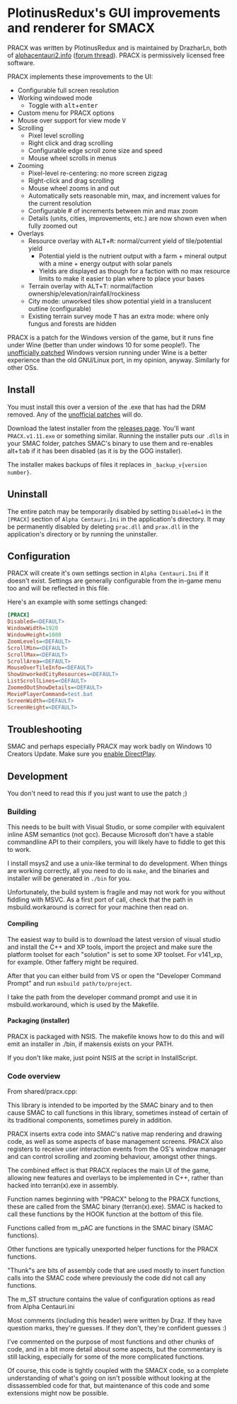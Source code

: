 # PlotinusRedux's GUI improvements and renderer for SMACX

PRACX was written by PlotinusRedux and is maintained by DrazharLn, both of [alphacentauri2.info](http://alphacentauri2.info) ([forum thread](http://alphacentauri2.info/index.php?topic=14308.0)). PRACX is permissively licensed free software.

PRACX implements these improvements to the UI:

 - Configurable full screen resolution
 - Working windowed mode
 	- Toggle with <kbd>alt</kbd>+<kbd>enter</kbd>
 - Custom menu for PRACX options
 - Mouse over support for view mode <kbd>V</kbd>
 - Scrolling
	 - Pixel level scrolling
	 - Right click and drag scrolling
	 - Configurable edge scroll zone size and speed
	 - Mouse wheel scrolls in menus
 - Zooming
	 - Pixel-level re-centering: no more screen zigzag
	 - Right-click and drag scrolling
	 - Mouse wheel zooms in and out
	 - Automatically sets reasonable min, max, and increment values for the current resolution
	 - Configurable # of increments between min and max zoom
	 - Details (units, cities, improvements, etc.) are now shown even when fully zoomed out
 - Overlays
	 - Resource overlay with <kbd>ALT</kbd>+<kbd>R</kbd>: normal/current yield of tile/potential yield
	 	- Potential yield is the nutrient output with a farm + mineral output with a mine + energy output with solar panels
		- Yields are displayed as though for a faction with no max resource limits to make it easier to plan where to place your bases
	 - Terrain overlay with <kbd>ALT</kbd>+<kbd>T</kbd>: normal/faction ownership/elevation/rainfall/rockiness
	 - City mode: unworked tiles show potential yield in a translucent outline (configurable)
	 - Existing terrain survey mode <kbd>T</kbd> has an extra mode: where only fungus and forests are hidden

PRACX is a patch for the Windows version of the game, but it runs fine under Wine (better than under windows 10 for some people!). The [unofficially patched](http://alphacentauri2.info/wiki/Installation#Improving_your_game) Windows version running under Wine is a better experience than the old GNU/Linux port, in my opinion, anyway. Similarly for other OSs.


## Install

You must install this over a version of the .exe that has had the DRM removed. Any of the [unofficial patches](http://alphacentauri2.info/wiki/Installation#Improving_your_game) will do.

Download the latest installer from the [releases page](https://github.com/DrazharLn/pracx/releases). You'll want `PRACX.v1.11.exe` or something similar. Running the installer puts our `.dll`s in your SMAC folder, patches SMAC's binary to use them and re-enables <kdb>alt</kbd>+<kbd>tab</kbd> if it has been disabled (as it is by the GOG installer).

The installer makes backups of files it replaces in `_backup_v{version number}`.


## Uninstall

The entire patch may be temporarily disabled by setting `Disabled=1` in the `[PRACX]` section of `Alpha Centauri.Ini` in the application's directory.  It may be permanently disabled by deleting `prac.dll` and `prax.dll` in the application's directory or by running the uninstaller.


## Configuration

PRACX will create it's own settings section in `Alpha Centauri.Ini` if it doesn't exist. Settings are generally configurable from the in-game menu too and will be reflected in this file.

Here's an example with some settings changed:

```ini
[PRACX]
Disabled=<DEFAULT>
WindowWidth=1920
WindowHeight=1080
ZoomLevels=<DEFAULT>
ScrollMin=<DEFAULT>
ScrollMax=<DEFAULT>
ScrollArea=<DEFAULT>
MouseOverTileInfo=<DEFAULT>
ShowUnworkedCityResources=<DEFAULT>
ListScrollLines=<DEFAULT>
ZoomedOutShowDetails=<DEFAULT>
MoviePlayerCommand=test.bat
ScreenWidth=<DEFAULT>
ScreenHeight=<DEFAULT>
```

## Troubleshooting

SMAC and perhaps especially PRACX may work badly on Windows 10 Creators Update. Make sure you [enable DirectPlay](https://windowsforum.com/threads/turn-on-direct-play-to-use-older-games-windows-8-8-1-1-and-10.205952/).


## Development

You don't need to read this if you just want to use the patch ;)

### Building

This needs to be built with Visual Studio, or some compiler with equivalent
inline ASM semantics (not gcc). Because Microsoft don't have a stable
commandline API to their compilers, you will likely have to fiddle to get this
to work.

I install msys2 and use a unix-like terminal to do development. When things are
working correctly, all you need to do is `make`, and the binaries and installer
will be generated in `./bin` for you.

Unfortunately, the build system is fragile and may not work for you without
fiddling with MSVC. As a first port of call, check that the path in
msbuild.workaround is correct for your machine then read on.

#### Compiling

The easiest way to build is to download the latest version of visual studio and
install the C++ and XP tools, import the project and make sure the platform
toolset for each "solution" is set to some XP toolset. For v141_xp, for
example. Other faffery might be required.

After that you can either build from VS or open the "Developer Command Prompt"
and run `msbuild path/to/project`.

I take the path from the developer command prompt and use it in
msbuild.workaround, which is used by the Makefile.

#### Packaging (installer)

PRACX is packaged with NSIS. The makefile knows how to do this and will emit an
installer in ./bin, if makensis exists on your PATH.

If you don't like make, just point NSIS at the script in InstallScript.


### Code overview

From shared/pracx.cpp:

This library is intended to be imported by the SMAC binary and to then cause
SMAC to call functions in this library, sometimes instead of certain of its
traditional components, sometimes purely in addition.

PRACX inserts extra code into SMAC's native map rendering and drawing code, as
well as some aspects of base management screens. PRACX also registers to
receive user interaction events from the OS's window manager and can control
scrolling and zooming behaviour, amongst other things.

The combined effect is that PRACX replaces the main UI of the game, allowing
new features and overlays to be implemented in C++, rather than hacked into
terran(x).exe in assembly.

Function names beginning with "PRACX" belong to the PRACX functions, these are
called from the SMAC binary (terran(x).exe). SMAC is hacked to call these
functions by the HOOK function at the bottom of this file.

Functions called from m_pAC are functions in the SMAC binary (SMAC functions).

Other functions are typically unexported helper functions for the PRACX
functions.

"Thunk"s are bits of assembly code that are used mostly to insert function
calls into the SMAC code where previously the code did not call any functions.

The m_ST structure contains the value of configuration options as read from
Alpha Centauri.ini

Most comments (including this header) were written by Draz. If they have
question marks, they're guesses. If they don't, they're confident guesses :)

I've commented on the purpose of most functions and other chunks of code, and
in a bit more detail about some aspects, but the commentary is still lacking,
especially for some of the more complicated functions.

Of course, this code is tightly coupled with the SMACX code, so a complete
understanding of what's going on isn't possible without looking at the
dissassembled code for that, but maintenance of this code and some extensions
might now be possible.
